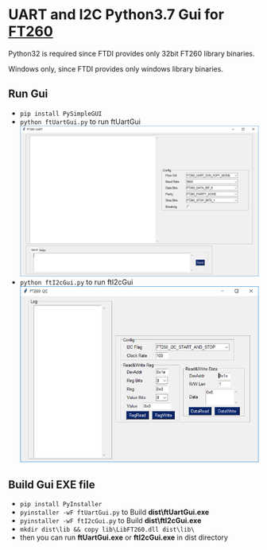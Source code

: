 # UART and I2C Python3.7 Gui for [FT260](https://www.ftdichip.com/Products/ICs/FT260.html)

Python32 is required since FTDI provides only 32bit FT260 library binaries.

Windows only, since FTDI provides only windows library binaries.

## Run Gui

* `pip install PySimpleGUI`
* `python ftUartGui.py` to run ftUartGui
  ![ftUartGui](img/ftUartGui.png)
* `python ftI2cGui.py` to run ftI2cGui
  ![ftI2cGui](img/ftI2cGui.png)

## Build Gui EXE file

* `pip install PyInstaller`
* `pyinstaller -wF ftUartGui.py` to Build **dist\ftUartGui.exe**
* `pyinstaller -wF ftI2cGui.py` to Build **dist\ftI2cGui.exe**
* `mkdir dist\lib && copy lib\LibFT260.dll dist\lib\`
* then you can run **ftUartGui.exe** or **ftI2cGui.exe** in dist directory
